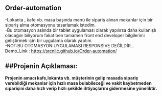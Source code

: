 ## Order-automation

-Lokanta , kafe vb. masa başında menü ile sipariş alınan mekanlar için bir sipariş alma otomasyonu tasarlamak istedim.  
-Bu otomasyon aslında bir tablet uygulaması olarak yapılırsa daha kullanışlı olacağını biliyorum fakat ben tamamen front end developer bilgilerimi geliştirmek için bir uygulama olarak yaptım.  
-NOT:BU OTOMASYON UYGULAMASI RESPONSİVE DEĞİLDİR...  
Demo_Link :  https://srcnllc.github.io/Order-automation/

##Projenin Açıklaması:
-
__Projenin amacı kafe,lokanta vb. müşterinin gelip masada sipariş verebildiği mekanlar için hızlı masa bulabileceği ve vakit kaybetmeden siparişini daha hızlı verip hızlı şekilde ihtiyaçlarını gidermesine yöneliktir.__
